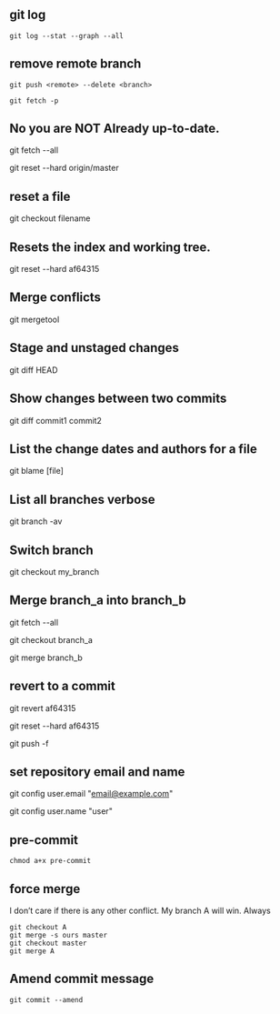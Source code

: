 ## git log
`git log --stat --graph --all`

## remove remote branch

`git push <remote> --delete <branch>`

`git fetch -p`

## No you are NOT Already up-to-date.
git fetch --all

git reset --hard origin/master

## reset a file
git checkout filename

## Resets the index and working tree.
git reset --hard af64315

## Merge conflicts
git mergetool

## Stage and unstaged changes
git diff HEAD

## Show changes between two commits
git diff commit1 commit2

## List the change dates and authors for a file
git blame [file]

## List all branches verbose
git branch -av

## Switch branch
git checkout my_branch

## Merge branch_a into branch_b
git fetch --all

git checkout branch_a

git merge branch_b

## revert to a commit
git revert af64315

git reset --hard af64315

git push -f

## set repository email and name
git config user.email "email@example.com"

git config user.name "user"

## pre-commit
`chmod a+x pre-commit`


## force merge
I don’t care if there is any other conflict. My branch A will win. Always

```
git checkout A
git merge -s ours master
git checkout master
git merge A
```

## Amend commit message
`git commit --amend`

